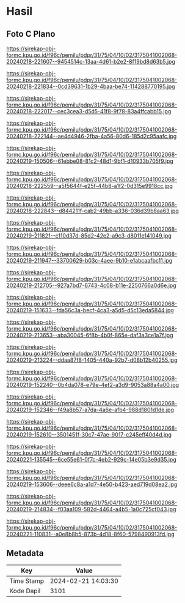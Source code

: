 # Hasil

## Foto C Plano

https://sirekap-obj-formc.kpu.go.id/f96c/pemilu/pdpr/31/75/04/10/02/3175041002068-20240218-221607--9454514c-13aa-4d61-b2e2-8f19bd8d63b5.jpg

https://sirekap-obj-formc.kpu.go.id/f96c/pemilu/pdpr/31/75/04/10/02/3175041002068-20240218-221834--0cd39631-1b29-4baa-be74-114288770195.jpg

https://sirekap-obj-formc.kpu.go.id/f96c/pemilu/pdpr/31/75/04/10/02/3175041002068-20240218-222017--cec3cea3-d5d5-41f8-9f78-83a4ffcabb15.jpg

https://sirekap-obj-formc.kpu.go.id/f96c/pemilu/pdpr/31/75/04/10/02/3175041002068-20240218-222144--ae4d4946-2fba-4a56-80d6-185d2c95aafc.jpg

https://sirekap-obj-formc.kpu.go.id/f96c/pemilu/pdpr/31/75/04/10/02/3175041002068-20240219-150506--61ebbe08-81c2-48d1-9bf1-d10933b705f9.jpg

https://sirekap-obj-formc.kpu.go.id/f96c/pemilu/pdpr/31/75/04/10/02/3175041002068-20240218-222559--a5f5644f-e25f-44b8-a1f2-0d315e9918cc.jpg

https://sirekap-obj-formc.kpu.go.id/f96c/pemilu/pdpr/31/75/04/10/02/3175041002068-20240218-222843--d844211f-cab2-49bb-a336-036d39b8aa63.jpg

https://sirekap-obj-formc.kpu.go.id/f96c/pemilu/pdpr/31/75/04/10/02/3175041002068-20240219-211821--c110d37d-85d2-42e2-a9c3-d8011e141049.jpg

https://sirekap-obj-formc.kpu.go.id/f96c/pemilu/pdpr/31/75/04/10/02/3175041002068-20240219-211947--33700629-b03c-4aee-9b10-e1abcaafbc11.jpg

https://sirekap-obj-formc.kpu.go.id/f96c/pemilu/pdpr/31/75/04/10/02/3175041002068-20240219-212705--927a7bd7-6743-4c08-b11e-2250766a0d6e.jpg

https://sirekap-obj-formc.kpu.go.id/f96c/pemilu/pdpr/31/75/04/10/02/3175041002068-20240219-151633--fda56c3a-becf-4ca3-a5d5-d5c13eda5844.jpg

https://sirekap-obj-formc.kpu.go.id/f96c/pemilu/pdpr/31/75/04/10/02/3175041002068-20240219-213653--aba30045-6f8b-4b0f-865e-daf3a3ce1a7f.jpg

https://sirekap-obj-formc.kpu.go.id/f96c/pemilu/pdpr/31/75/04/10/02/3175041002068-20240219-213224--ddaa87f8-1405-440a-92b7-d08b12b40255.jpg

https://sirekap-obj-formc.kpu.go.id/f96c/pemilu/pdpr/31/75/04/10/02/3175041002068-20240219-152240--0b4da078-e79e-4ef2-a3d9-9053a88a4a00.jpg

https://sirekap-obj-formc.kpu.go.id/f96c/pemilu/pdpr/31/75/04/10/02/3175041002068-20240219-152346--f49a8b57-a7da-4a6e-afb4-988d1801d1de.jpg

https://sirekap-obj-formc.kpu.go.id/f96c/pemilu/pdpr/31/75/04/10/02/3175041002068-20240219-152610--3501451f-30c7-47ae-9017-c245eff40d4d.jpg

https://sirekap-obj-formc.kpu.go.id/f96c/pemilu/pdpr/31/75/04/10/02/3175041002068-20240221-135545--6ce55e61-0f7c-4eb2-929c-14e05b3e9d35.jpg

https://sirekap-obj-formc.kpu.go.id/f96c/pemilu/pdpr/31/75/04/10/02/3175041002068-20240219-153606--deee6c8a-a1d7-4e50-b423-aed719d08ea2.jpg

https://sirekap-obj-formc.kpu.go.id/f96c/pemilu/pdpr/31/75/04/10/02/3175041002068-20240219-214834--f03aa109-582d-4464-a4b5-1a0c725cf043.jpg

https://sirekap-obj-formc.kpu.go.id/f96c/pemilu/pdpr/31/75/04/10/02/3175041002068-20240221-110831--a0e8b8b5-873b-4d18-8f60-5798490913fd.jpg


## Metadata

| Key        | Value               |
| ---------- | ------------------- |
| Time Stamp | 2024-02-21 14:03:30 |
| Kode Dapil | 3101                |



